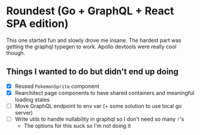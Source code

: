 # Roundest (Go + GraphQL + React SPA edition)

This one started fun and slowly drove me insane. The hardest part was getting the graphql typegen to work. Apollo devtools were really cool though.

## Things I wanted to do but didn't end up doing

- [x] Reused `PokemonSprite` component
- [x] Rearchitect page components to have shared containers and meaningful loading states
- [ ] Move GraphQL endpoint to env var (+ some solution to use local go server)
- [ ] Write utils to handle nullability in graphql so I don't need so many `!`'s
  - The options for this suck so I'm not doing it
